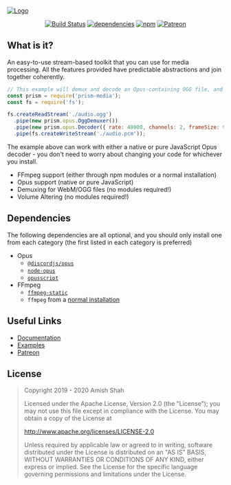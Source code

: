 [![Logo](https://hydrabolt.me/assets/prism-media-logo.svg)](https://hydrabolt.me/prism-media/)

<div align="center">

[![Build Status](https://travis-ci.org/amishshah/prism-media.svg?branch=master)](https://travis-ci.org/hydrabolt/prism-media)
[![dependencies](https://david-dm.org/amishshah/prism-media/status.svg)](https://david-dm.org/hydrabolt/prism-media)
[![npm](https://img.shields.io/npm/dt/prism-media.svg)](https://www.npmjs.com/package/prism-media)
[![Patreon](https://img.shields.io/badge/donate-patreon-F96854.svg)](https://www.patreon.com/discordjs)

</div>

## What is it?

An easy-to-use stream-based toolkit that you can use for media processing. All the features provided have predictable
abstractions and join together coherently.

```js
// This example will demux and decode an Opus-containing OGG file, and then write it to a file.
const prism = require('prism-media');
const fs = require('fs');

fs.createReadStream('./audio.ogg')
  .pipe(new prism.opus.OggDemuxer())
  .pipe(new prism.opus.Decoder({ rate: 48000, channels: 2, frameSize: 960 }))
  .pipe(fs.createWriteStream('./audio.pcm'));
```

The example above can work with either a native or pure JavaScript Opus decoder - you don't need to worry about changing
your code for whichever you install.

- FFmpeg support (either through npm modules or a normal installation) 
- Opus support (native or pure JavaScript)
- Demuxing for WebM/OGG files (no modules required!)
- Volume Altering (no modules required!)

## Dependencies

The following dependencies are all optional, and you should only install one from each category (the first listed in
each category is preferred)

- Opus
  - [`@discordjs/opus`](https://github.com/discordjs/opus)
  - [`node-opus`](https://github.com/Rantanen/node-opus)
  - [`opusscript`](https://github.com/abalabahaha/opusscript)
- FFmpeg
  - [`ffmpeg-static`](http://npmjs.com/ffmpeg-static)
  - `ffmpeg` from a [normal installation](https://www.ffmpeg.org/download.html)

## Useful Links

- [Documentation](https://hydrabolt.me/prism-media)
- [Examples](https://github.com/amishshah/prism-media/tree/master/examples)
- [Patreon](https://www.patreon.com/discordjs)

## License

> Copyright 2019 - 2020 Amish Shah
> 
> Licensed under the Apache License, Version 2.0 (the "License");
> you may not use this file except in compliance with the License.
> You may obtain a copy of the License at
> 
>    http://www.apache.org/licenses/LICENSE-2.0
> 
> Unless required by applicable law or agreed to in writing, software
> distributed under the License is distributed on an "AS IS" BASIS,
> WITHOUT WARRANTIES OR CONDITIONS OF ANY KIND, either express or implied.
> See the License for the specific language governing permissions and
> limitations under the License.
